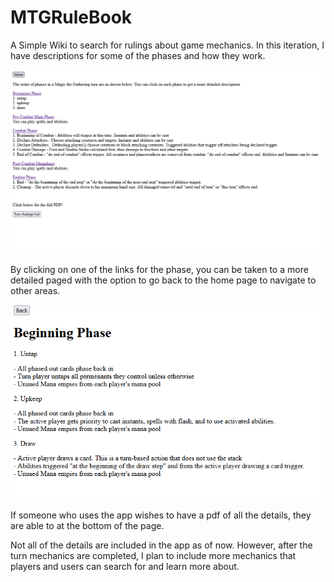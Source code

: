 # MTGRuleBook

A Simple Wiki to search for rulings about game mechanics. In this iteration, I have descriptions for some of the phases and how they work.

![image](https://github.com/KennethT404/MTGRuleBook/blob/main/MTG-home.PNG)

By clicking on one of the links for the phase, you can be taken to a more detailed paged with the option to go back to the home page to navigate to other areas.

![image](https://github.com/KennethT404/MTGRuleBook/blob/main/MTG-upkeep.PNG)

If someone who uses the app wishes to have a pdf of all the details, they are able to at the bottom of the page.


Not all of the details are included in the app as of now. However, after the turn mechanics are completed, I plan to include more mechanics that players and users can search for and learn more about.
